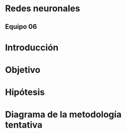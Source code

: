 # Redes neuronales
## Equipo 06

# Introducción



# Objetivo


# Hipótesis


# Diagrama de la metodología tentativa



